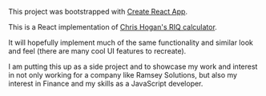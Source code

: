 This project was bootstrapped with [Create React App](https://github.com/facebookincubator/create-react-app).

This is a React implementation of [Chris Hogan's RIQ calculator](https://www.chrishogan360.com/riq-tool/).

It will hopefully implement much of the same functionality and similar look and feel (there are many cool UI features to recreate).

I am putting this up as a side project and to showcase my work and interest in not only working for a company like Ramsey Solutions, but also my interest in Finance and my skills as a JavaScript developer.
